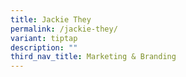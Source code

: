```yaml
---
title: Jackie They
permalink: /jackie-they/
variant: tiptap
description: ""
third_nav_title: Marketing & Branding
---
```

